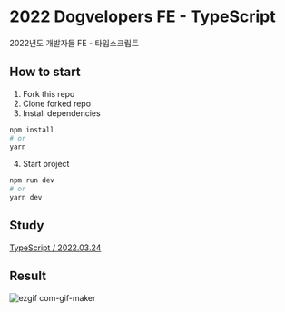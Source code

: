 # 2022 Dogvelopers FE - TypeScript

2022년도 개발자들 FE - 타입스크립트

## How to start

1. Fork this repo
2. Clone forked repo
3. Install dependencies

```bash
npm install
# or
yarn
```

4. Start project

```bash
npm run dev
# or
yarn dev
```

## Study

[TypeScript / 2022.03.24](docs/README.md)



## Result

![ezgif com-gif-maker](https://user-images.githubusercontent.com/63100352/160978486-bfc3846b-cbea-41e8-8a01-0361366563a6.gif)
